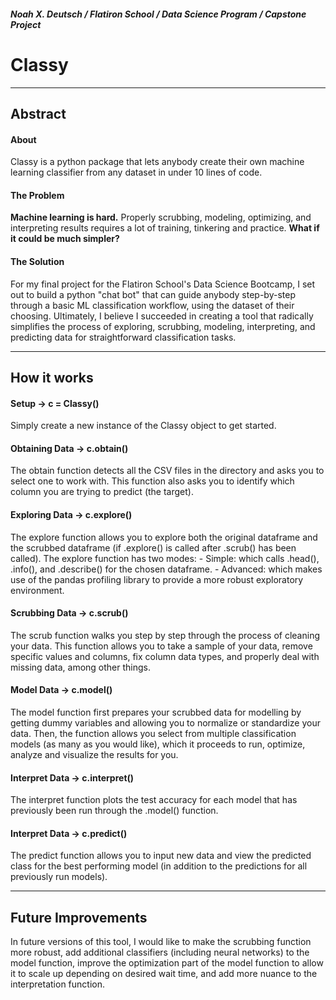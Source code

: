 ##### Noah X. Deutsch / Flatiron School / Data Science Program / Capstone Project


# Classy

---

## Abstract

#### About
Classy is a python package that lets anybody create their own machine learning classifier from any dataset in under 10 lines of code.

#### The Problem

**Machine learning is hard.** Properly scrubbing, modeling, optimizing, and interpreting results requires a lot of training, tinkering and practice. __What if it could be much simpler?__

#### The Solution

For my final project for the Flatiron School's Data Science Bootcamp, I set out to build a python "chat bot" that can guide anybody step-by-step through a basic ML classification workflow, using the dataset of their choosing. Ultimately, I believe I succeeded in creating a tool that radically simplifies the process of exploring, scrubbing, modeling, interpreting, and predicting data for straightforward classification tasks.

---

## How it works

#### Setup -> **c = Classy()** 
Simply create a new instance of the Classy object to get started.

#### Obtaining Data -> **c.obtain()**
The obtain function detects all the CSV files in the directory and asks you to select one to work with.
This function also asks you to identify which column you are trying to predict (the target).

#### Exploring Data -> **c.explore()**
The explore function allows you to explore both the original dataframe and the scrubbed dataframe (if .explore() is called after .scrub() has been called).
The explore function has two modes:
    - Simple: which calls .head(), .info(), and .describe() for the chosen dataframe.
    - Advanced: which makes use of the pandas profiling library to provide a more robust exploratory environment.

#### Scrubbing Data -> **c.scrub()**
The scrub function walks you step by step through the process of cleaning your data. This function allows you to take a sample of your data, remove specific values and columns, fix column data types, and properly deal with missing data, among other things.

#### Model Data -> **c.model()**
The model function first prepares your scrubbed data for modelling by getting dummy variables and allowing you to normalize or standardize your data. Then, the function allows you select from multiple classification models (as many as you would like), which it proceeds to run, optimize, analyze and visualize the results for you.

#### Interpret Data -> **c.interpret()**
The interpret function plots the test accuracy for each model that has previously been run through the .model() function.

#### Interpret Data -> **c.predict()**
The predict function allows you to input new data and view the predicted class for the best performing model (in addition to the predictions for all previously run models). 

---

## Future Improvements

In future versions of this tool, I would like to make the scrubbing function more robust, add additional classifiers (including neural networks) to the model function, improve the optimization part of the model function to allow it to scale up depending on desired wait time, and add more nuance to the interpretation function.

